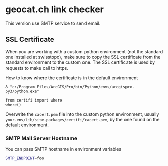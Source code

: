 # geocat.ch link checker 
This version use SMTP service to send email.

## SSL Certificate
When you are working with a custom python environment (not the standard one installed at swisstopo),
make sure to copy the SSL certificate from the standard environment to the custom one. The SSL certificate is used by requests to make call to https.

How to know where the certificate is in the default environment
```
& "c:/Program Files/ArcGIS/Pro/bin/Python/envs/arcgispro-py3/python.exe"

from certifi import where
where()
```
Overwrite the `cacert.pem` file into the custom python environment, usually `your-env/Lib/site-packages/certifi/cacert.pem`, by the one found on the default environment.

### SMTP Mail Server Hostname
You can pass SMTP hostname in environment variables
```bash
SMTP_ENDPOINT=foo
```
